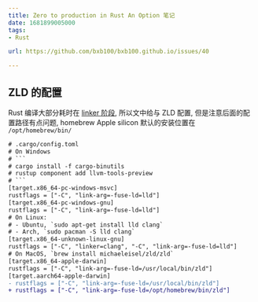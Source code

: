 ```yaml
---
title: Zero to production in Rust An Option 笔记
date: 1681899005000
tags:
- Rust

url: https://github.com/bxb100/bxb100.github.io/issues/40

---
```

## ZLD 的配置

Rust 编译大部分耗时在 [linker 阶段](https://en.wikipedia.org/wiki/Linker_(computing)), 所以文中给与 ZLD 配置, 但是注意后面的配置路径有点问题, homebrew Apple silicon 默认的安装位置在 `/opt/homebrew/bin/`

```diff
# .cargo/config.toml
# On Windows
# ```
# cargo install -f cargo-binutils
# rustup component add llvm-tools-preview
# ```
[target.x86_64-pc-windows-msvc]
rustflags = ["-C", "link-arg=-fuse-ld=lld"]
[target.x86_64-pc-windows-gnu]
rustflags = ["-C", "link-arg=-fuse-ld=lld"]
# On Linux:
# - Ubuntu, `sudo apt-get install lld clang`
# - Arch, `sudo pacman -S lld clang`
[target.x86_64-unknown-linux-gnu]
rustflags = ["-C", "linker=clang", "-C", "link-arg=-fuse-ld=lld"]
# On MacOS, `brew install michaeleisel/zld/zld`
[target.x86_64-apple-darwin]
rustflags = ["-C", "link-arg=-fuse-ld=/usr/local/bin/zld"]
[target.aarch64-apple-darwin]
- rustflags = ["-C", "link-arg=-fuse-ld=/usr/local/bin/zld"]
+ rustflags = ["-C", "link-arg=-fuse-ld=/opt/homebrew/bin/zld"]
```